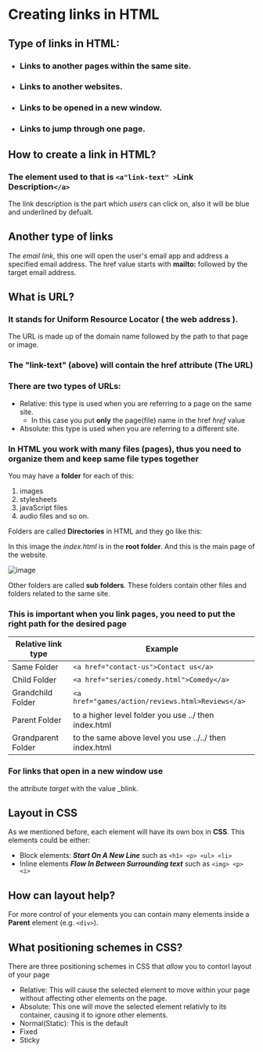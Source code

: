 # Creating links in HTML

## Type of links in HTML:

- ### Links to another pages within the same site.
- ### Links to another websites.
- ### Links to be opened in a new window.
- ### Links to jump through one page.


## How to create a link in HTML?

### The element used to that is `<a"link-text" >`**Link Description**`</a>`
The link description is the part which *users* can click on, also it will be blue and underlined by defualt.

## Another type of links
The *email link*, this one will open the user's email app and address a specified email address.
The href value starts with **mailto:** followed by the target email address.

## What is URL?
### It stands for Uniform Resource Locator ( the web address ).
The URL is made up of the domain name followed by the path to that page or image.

### The "link-text" (above) will contain the href attribute (The URL)

### There are two types of URLs: 
- Relative: this type is used when you are referring to a page on the same site.
    - In this case you put **only** the page(file) name in the href *href* value
- Absolute: this type is used when you are referring to a different site.

### In HTML you work with many files (pages), thus you need to organize them and keep same file types together
You may have a **folder** for each of this:
1. images
2. stylesheets
3. javaScript files
4. audio files 
and so on.
 
Folders are called **Directories** in HTML and they go like this:

In this image the *index.html* is in the **root folder**. And this is the main page of the website.


![image](https://i.stack.imgur.com/0ityY.png) 

Other folders are called **sub folders**. These folders contain other files and folders related to the same site.

### This is important when you link pages, you need to put the right path for the desired page

Relative link type | Example
------------------ | -------
Same Folder        | `<a href="contact-us">Contact us</a>`
Child Folder       | `<a href="series/comedy.html">Comedy</a>`
Grandchild Folder  | `<a href="games/action/reviews.html>Reviews</a>`
Parent Folder      |   to a higher level folder you use ../ then index.html
Grandparent Folder |   to the same above level you use ../../ then index.html   
       




### For links that open in a new window use    
the attribute *target* with the value _blink.

## Layout in CSS
As we mentioned before, each element will have its own box in **CSS**. This elements could be either:
- Block elements: ***Start On A New Line*** such as `<h1> <p> <ul> <li>`
- Inline elements ***Flow In Between Surrounding text*** such as `<img> <p> <i>`
## How can layout help?
For more control of your elements you can contain many elements inside a **Parent** element (e.g. `<div>`).


## What positioning schemes in CSS?
There are three positioning schemes in CSS that *allow* you to contorl layout of your page
- Relative: This will cause the selected element to move within your page without affecting other elements on the page.
- Absolute: This one will move the selected element relativly to its container, causing it to ignore other elements.
- Normal(Static): This is the default
- Fixed
- Sticky







